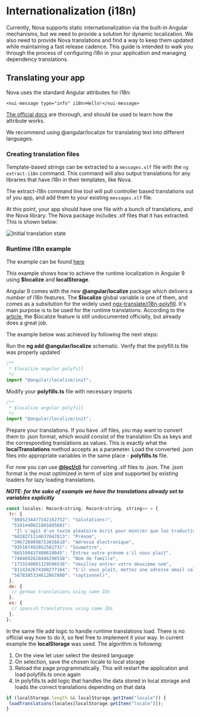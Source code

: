 # Internationalization (i18n)

Currently, Nova supports static internationalization via the built-in Angular mechanisms, but we need to provide a solution for dynamic localization. We also need to provide Nova translations and find a way to keep them updated while maintaining a fast release cadence. This guide is intended to walk you through the process of configuring i18n in your application and managing dependency translations.

## Translating your app

Nova uses the standard Angular attributes for i18n:

`<nui-message type="info" i18n>Hello!</nui-message>`

[The official docs](https://angular.io/guide/i18n) are thorough, and should be used to learn how the attribute works.

We recommend using @angular/localize for translating text into different languages.

### Creating translation files

Template-based strings can be extracted to a `messages.xlf` file with the `ng extract-i18n` command. This command will also output translations for any libraries that have i18n in their templates, like Nova.

The extract-i18n command line tool will pull controller based translations out of you app, and add them to your existing `messages.xlf` file.

At this point, your app should have one file with a bunch of translations, and the Nova library. The Nova package includes .xlf files that it has extracted. This is shown below:

![Initial translation state](https://github.com/solarwinds/nova/blob/main/packages/bits/src/docs/assets/initial-translation-state.svg)

### Runtime i18n example

The example can be found [here](https://nova-ui.solarwinds.io/#/bits/release_v13.0.x/examples/#/runtime-i18n)

This example shows how to achieve the runtime localization in Angular 9 using **$localize** and **localStorage**.

Angular 9 comes with the new **@angular/localize** package which delivers a number of i18n features. The **$localize** global variable is one of them, and comes as a subsitution for the widely used [ngx-translate/i18n-polyfill](https://github.com/ngx-translate/i18n-polyfill). It's main purpose is to be used for the runtime translations. According to the [article](https://blog.ninja-squad.com/2019/12/10/angular-localize/), the $localize feature is still undocumented officially, but already does a great job.

The example below was achieved by following the next steps:

Run the **ng add @angular/localize** schematic. Verify that the polyfill.ts file was properly updated

```js
/**
 * $localize angular polyfill
 */
import "@angular/localize/init";
```

Modify your **polyfills.ts** file with necessary imports

```js
/**
 * $localize angular polyfill
 */
import "@angular/localize/init";
```

Prepare your translations. If you have .xlf files, you may want to convert them to .json format, which would consist of the translation IDs as keys and the corresponding translations as values. This is exactly what the **localTranslations** method accepts as a parameter. Load the converted .json files into appropriate variables in the same place - **polyfills.ts** file.

For now you can use [**@locl/cli**](https://www.npmjs.com/package/@locl/cli) for converting .xlf files to .json. The .json format is the most optimized in term of size and supported by existing loaders for lazy loading translations.

**_NOTE: for the sake of example we have the translations already set to variables explicitly_**

```js
const locales: Record<string, Record<string, string>> = {
 fr: {
  "8885234477142162752": "Salutations!",
  "5181440621801685681":
   "Il s'agit d'un texte aléatoire écrit pour montrer que les traductions d'exécution fonctionnent réellement. Chaque ligne de cet exemple sera traduite à l'aide de Google Translator.",
  "6028371114637047813": "Prénom",
  "3967269098753656610": "Adresse électronique",
  "935187492052582731": "Soumettre",
  "665199437400610045": "Entrez votre prénom s'il vous plait",
  "7484692620446298558": "Nom de famille",
  "1733240001129506538": "Veuillez entrer votre deuxième nom",
  "8114342674308277164": "S'il vous plaît, mettez une adresse email valide",
  "5878305334612867800": "(optionnel)",
 },
 de: {
  // german translations using same IDs
 },
 es: {
  // spanish translations using same IDs
 },
};
```

In the same file add logic to handle runtime translations load. There is no official way how to do it, so feel free to implement it your way. In current example the **localStorage** was used. The algorithm is following:

1. On the view let user select the desired language
2. On selection, save the chosen locale to local storage
3. Reload the page programmatically. This will restart the application and load polyfills.ts once again
4. In polyfills.ts add logic that handles the data stored in local storage and loads the correct translations depending on that data

```js
if (localStorage.length && localStorage.getItem("locale")) {
 loadTranslations(locales[localStorage.getItem("locale")]);
}
```
